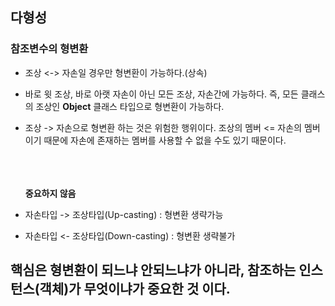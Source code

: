## 다형성

### 참조변수의 형변환
- 조상 <-> 자손일 경우만 형변환이 가능하다.(상속)
- 바로 윗 조상, 바로 아랫 자손이 아닌 모든 조상, 자손간에 가능하다. 
  즉, 모든 클래스의 조상인 **Object** 클래스 타입으로 형변환이 가능하다.
- 조상 -> 자손으로 형변환 하는 것은 위험한 행위이다.
  조상의 멤버 <= 자손의 멤버 이기 때문에 자손에 존재하는 멤버를 사용할 수 없을 수도 있기 때문이다.
  
  <br/><br/><br/>
  **중요하지 않음**
 - 자손타입 -> 조상타입(Up-casting) : 형변환 생략가능

 - 자손타입 <- 조상타입(Down-casting) : 형변환 생략불가

## 핵심은 형변환이 되느냐 안되느냐가 아니라, 참조하는 인스턴스(객체)가 무엇이냐가 중요한 것 이다. 